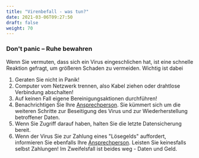 ```yaml
---
title: "Virenbefall - was tun?"
date: 2021-03-06T09:27:50
draft: false
weight: 70
---
```


### Don't panic – Ruhe bewahren

Wenn Sie vermuten, dass sich ein Virus eingeschlichen hat, ist eine schnelle Reaktion gefragt, um größeren Schaden zu vermeiden. Wichtig ist dabei

1. Geraten Sie nicht in Panik!
2. Computer vom Netzwerk trennen, also Kabel ziehen oder drahtlose Verbindung abschalten!
3. Auf keinen Fall eigene Bereinigungsaktionen durchführen!
4. Benachrichtigen Sie Ihre [Ansprechperson](../../allgemeines/ansprechpartner/index.htm). Sie kümmert sich um die weiteren Schritte zur Beseitigung des Virus und zur Wiederherstellung betroffener Daten.
5. Wenn Sie Zugriff darauf haben, halten Sie die letzte Datensicherung bereit.
6. Wenn der Virus Sie zur Zahlung eines "Lösegelds" auffordert, informieren Sie ebenfalls Ihre [Ansprechperson](../../allgemeines/ansprechpartner/index.htm). Leisten Sie keinesfalls selbst Zahlungen! Im Zweifelsfall ist beides weg - Daten und Geld.